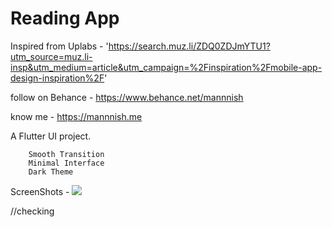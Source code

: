 # Reading App

Inspired from Uplabs - 
'https://search.muz.li/ZDQ0ZDJmYTU1?utm_source=muz.li-insp&utm_medium=article&utm_campaign=%2Finspiration%2Fmobile-app-design-inspiration%2F'

follow on Behance -
https://www.behance.net/mannnish

know me - 
https://mannnish.me

A Flutter UI project.

        Smooth Transition
        Minimal Interface
        Dark Theme

ScreenShots - 
<img src="screenshots/readingapp1.png">

//checking